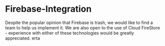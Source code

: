 # Firebase-Integration
Despite the popular opinion that Firebase is trash, we would like to find a team to help us implement it. We are also open to the use of Cloud FireStore - experience with either of these technologies would be greatly appreciated.
erta
